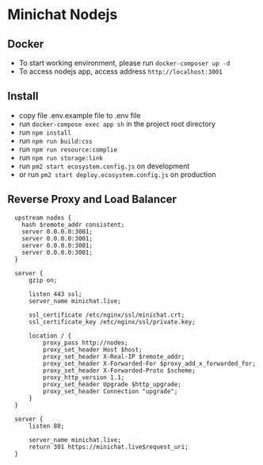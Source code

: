 # Minichat Nodejs

## Docker

- To start working environment, please run `docker-composer up -d`
- To access nodejs app, access address `http://localhost:3001`

## Install

- copy file .env.example file to .env file
- run `docker-compose exec app sh` in the project root directory
- run `npm install`
- run `npm run build:css`
- run `npm run resource:complie`
- run `npm run storage:link`
- run `pm2 start ecosystem.config.js` on development
- or run `pm2 start deploy.ecosystem.config.js` on production

## Reverse Proxy and Load Balancer

```
  upstream nodes {
    hash $remote_addr consistent;
    server 0.0.0.0:3001;
    server 0.0.0.0:3001;
    server 0.0.0.0:3001;
    server 0.0.0.0:3001;
  }

  server {
      gzip on;

      listen 443 ssl;
      server_name minichat.live;

      ssl_certificate /etc/nginx/ssl/minichat.crt;
      ssl_certificate_key /etc/nginx/ssl/private.key;

      location / {
          proxy_pass http://nodes;
          proxy_set_header Host $host;
          proxy_set_header X-Real-IP $remote_addr;
          proxy_set_header X-Forwarded-For $proxy_add_x_forwarded_for;
          proxy_set_header X-Forwarded-Proto $scheme;
          proxy_http_version 1.1;
          proxy_set_header Upgrade $http_upgrade;
          proxy_set_header Connection "upgrade";
      }
  }

  server {
      listen 80;

      server_name minichat.live;
      return 301 https://minichat.live$request_uri;
  }

```